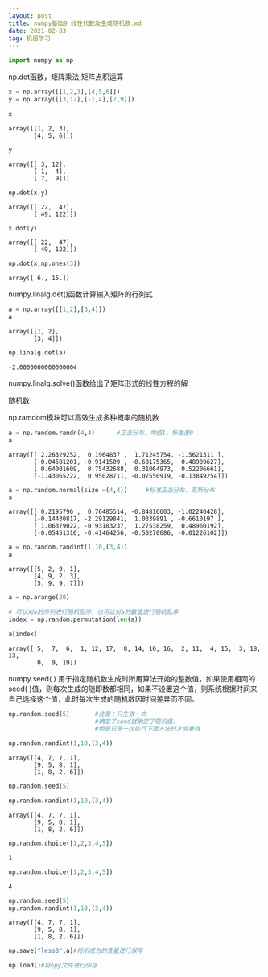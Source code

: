 ```yaml
---
layout: post
title: numpy基础9 线性代数及生成随机数.md
date: 2021-02-03
tag: 机器学习
---
```



```python
import numpy as np
```

np.dot函数，矩阵乘法,矩阵点积运算


```python
x = np.array([[1,2,3],[4,5,6]])
y = np.array([[3,12],[-1,4],[7,9]])
```


```python
x
```




    array([[1, 2, 3],
           [4, 5, 6]])




```python
y
```




    array([[ 3, 12],
           [-1,  4],
           [ 7,  9]])




```python
np.dot(x,y)
```




    array([[ 22,  47],
           [ 49, 122]])




```python
x.dot(y)
```




    array([[ 22,  47],
           [ 49, 122]])




```python
np.dot(x,np.ones(3))
```




    array([ 6., 15.])



numpy.linalg.det()函数计算输入矩阵的行列式


```python
a = np.array([[1,2],[3,4]])
a
```




    array([[1, 2],
           [3, 4]])




```python
np.linalg.det(a)
```




    -2.0000000000000004



numpy.linalg.solve()函数给出了矩阵形式的线性方程的解

随机数

np.ramdom模块可以高效生成多种概率的随机数


```python
a = np.random.randn(4,4)      #正态分布，均值1，标准差0
a
```




    array([[ 2.26329252,  0.1964837 ,  1.71245754, -1.5621311 ],
           [-0.04581201, -0.9141509 , -0.68175365,  0.48989627],
           [ 0.64001609,  0.75432688,  0.31064973,  0.52206661],
           [-1.43065222,  0.95028711, -0.07550919, -0.13849254]])




```python
a = np.random.normal(size =(4,4))     #标准正态分布，高斯分布
a
```




    array([[ 0.2195796 ,  0.76485514, -0.84816603, -1.02240428],
           [-0.14430817, -2.29129841,  1.0339891 , -0.6610197 ],
           [ 1.06379022, -0.93183237,  1.27538259,  0.48960192],
           [-0.05451316, -0.41464256, -0.50270686, -0.01226102]])




```python
a = np.random.randint(1,10,(3,4))
a
```




    array([[5, 2, 9, 1],
           [4, 9, 2, 3],
           [5, 9, 9, 7]])




```python
a = np.arange(20)
```


```python
# 可以对a的序列进行随机乱序，也可以对a的数值进行随机乱序
index = np.random.permutation(len(a))
```


```python
a[index]
```




    array([ 5,  7,  6,  1, 12, 17,  8, 14, 10, 16,  2, 11,  4, 15,  3, 18, 13,
            0,  9, 19])



numpy.seed( ) 用于指定随机数生成时所用算法开始的整数值，如果使用相同的seed( )值，则每次生成的随即数都相同，如果不设置这个值，则系统根据时间来自己选择这个值，此时每次生成的随机数因时间差异而不同。


```python
np.random.seed(5)       #注意：只生效一次 
                        #确定了seed就确定了随机值，
                        #但是只是一次执行下面方法时才会奏效
```


```python
np.random.randint(1,10,(3,4))
```




    array([[4, 7, 7, 1],
           [9, 5, 8, 1],
           [1, 8, 2, 6]])




```python
np.random.seed(5)
```


```python
np.random.randint(1,10,(3,4))
```




    array([[4, 7, 7, 1],
           [9, 5, 8, 1],
           [1, 8, 2, 6]])




```python
np.random.choice([1,2,3,4,5])
```




    1




```python
np.random.choice([1,2,3,4,5])
```




    4




```python
np.random.seed(5)  
np.random.randint(1,10,(3,4))
```




    array([[4, 7, 7, 1],
           [9, 5, 8, 1],
           [1, 8, 2, 6]])




```python
np.save("less8",a)#将所成为的变量进行保存
```


```python
np.load()#将npy文件进行保存
```
